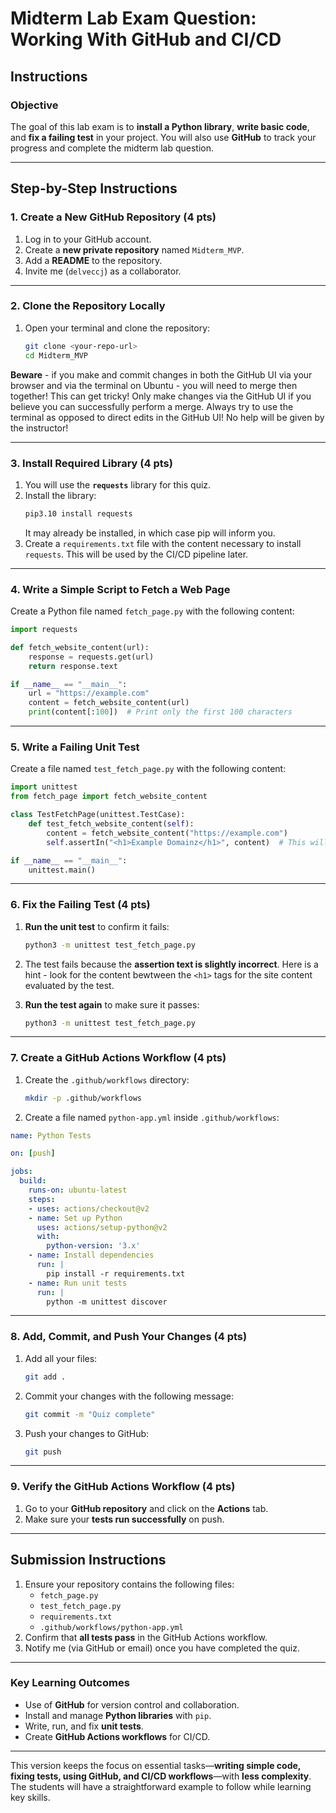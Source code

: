 # **Midterm Lab Exam Question: Working With GitHub and CI/CD**

## **Instructions**

### **Objective**  
The goal of this lab exam is to **install a Python library**, **write basic code**, and **fix a failing test** in your project. You will also use **GitHub** to track your progress and complete the midterm lab question.

---

## **Step-by-Step Instructions**

### **1. Create a New GitHub Repository** (4 pts)

1. Log in to your GitHub account.
2. Create a **new private repository** named `Midterm_MVP`.
3. Add a **README** to the repository.
4. Invite me (`delveccj`) as a collaborator.

---

### **2. Clone the Repository Locally**

1. Open your terminal and clone the repository:
   ```bash
   git clone <your-repo-url>
   cd Midterm_MVP
   ```
**Beware** - if you make and commit changes in both the GitHub UI via your browser and via the terminal on Ubuntu - you will need to merge then together!  This can get tricky!  Only make changes via the GitHub UI if you believe you can successfully perform a merge.  Always try to use the terminal as opposed to direct edits in the GitHub UI! No help will be given by the instructor!

---

### **3. Install Required Library** (4 pts)

1. You will use the **`requests`** library for this quiz.
2. Install the library:
   ```bash
   pip3.10 install requests
   ```
   It may already be installed, in which case pip will inform you.
3. Create a `requirements.txt` file with the content necessary to install ```requests```.  This will be used by the CI/CD pipeline later.

---

### **4. Write a Simple Script to Fetch a Web Page**

Create a Python file named `fetch_page.py` with the following content:

```python
import requests

def fetch_website_content(url):
    response = requests.get(url)
    return response.text

if __name__ == "__main__":
    url = "https://example.com"
    content = fetch_website_content(url)
    print(content[:100])  # Print only the first 100 characters
```

---

### **5. Write a Failing Unit Test**

Create a file named `test_fetch_page.py` with the following content:

```python
import unittest
from fetch_page import fetch_website_content

class TestFetchPage(unittest.TestCase):
    def test_fetch_website_content(self):
        content = fetch_website_content("https://example.com")
        self.assertIn("<h1>Example Domainz</h1>", content)  # This will fail initially

if __name__ == "__main__":
    unittest.main()
```

---

### **6. Fix the Failing Test** (4 pts)

1. **Run the unit test** to confirm it fails:
   ```bash
   python3 -m unittest test_fetch_page.py
   ```
2. The test fails because the **assertion text is slightly incorrect**. Here is a hint - look for the content bewtween the ```<h1>``` tags for the site content evaluated by the test.

3. **Run the test again** to make sure it passes: 
   ```bash
   python3 -m unittest test_fetch_page.py
   ```

---

### **7. Create a GitHub Actions Workflow** (4 pts)

1. Create the `.github/workflows` directory:
   ```bash
   mkdir -p .github/workflows
   ```

2. Create a file named `python-app.yml` inside `.github/workflows`:

```yaml
name: Python Tests

on: [push]

jobs:
  build:
    runs-on: ubuntu-latest
    steps:
    - uses: actions/checkout@v2
    - name: Set up Python
      uses: actions/setup-python@v2
      with:
        python-version: '3.x'
    - name: Install dependencies
      run: |
        pip install -r requirements.txt
    - name: Run unit tests
      run: |
        python -m unittest discover
```

---

### **8. Add, Commit, and Push Your Changes** (4 pts)

1. Add all your files:
   ```bash
   git add .
   ```

2. Commit your changes with the following message:
   ```bash
   git commit -m "Quiz complete"
   ```

3. Push your changes to GitHub:
   ```bash
   git push
   ```

---

### **9. Verify the GitHub Actions Workflow** (4 pts)

1. Go to your **GitHub repository** and click on the **Actions** tab.
2. Make sure your **tests run successfully** on push.

---

## **Submission Instructions**

1. Ensure your repository contains the following files:
   - `fetch_page.py`
   - `test_fetch_page.py`
   - `requirements.txt`
   - `.github/workflows/python-app.yml`
2. Confirm that **all tests pass** in the GitHub Actions workflow.
3. Notify me (via GitHub or email) once you have completed the quiz.

---

### **Key Learning Outcomes**
- Use of **GitHub** for version control and collaboration.
- Install and manage **Python libraries** with `pip`.
- Write, run, and fix **unit tests**.
- Create **GitHub Actions workflows** for CI/CD.

---

This version keeps the focus on essential tasks—**writing simple code, fixing tests, using GitHub, and CI/CD workflows**—with **less complexity**. The students will have a straightforward example to follow while learning key skills.
